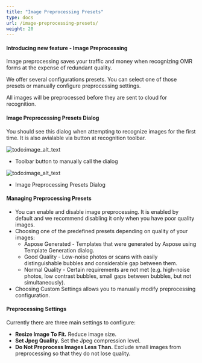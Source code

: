 ```yaml
---
title: "Image Preprocessing Presets"
type: docs
url: /image-preprocessing-presets/
weight: 20
---
```


#### **Introducing new feature - Image Preprocessing**
Image preprocessing saves your traffic and money when recognizing OMR forms at the expense of redundant quality.  

We offer several configurations presets. You can select one of those presets or manually configure preprocessing settings.

All images will be preprocessed before they are sent to cloud for recognition.
#### **Image Preprocessing Presets Dialog**
You should see this dialog when attempting to recognize images for the first time. It is also avialable via button at recognition toolbar.

![todo:image_alt_text](https://sikorsky.dynabic.com/wiki/download/attachments/5046372/Toolbar.png?version=1&modificationDate=1522329359457)

- Toolbar button to manually call the dialog

![todo:image_alt_text](https://sikorsky.dynabic.com/wiki/download/attachments/5046372/Presets.png?version=1&modificationDate=1522329359432)

- Image Preprocessing Presets Dialog
#### **Managing Preprocessing Presets**
- You can enable and disable image preprocessing. It is enabled by default and we recommend disabling it only when you have poor quality images.
- Choosing one of the predefined presets depending on quality of your images:
  - Aspose Generated - Templates that were generated by Aspose using Template Generation dialog.
  - Good Quality - Low-noise photos or scans with easily distinguishable bubbles and considerable gap between them.
  - Normal Quality - Certain requirements are not met (e.g. high-noise photos, low contrast bubbles, small gaps between bubbles, but not simultaneously).
- Choosing Custom Settings allows you to manually modify preprocessing configuration.
#### **Preprocessing Settings**
Currently there are three main settings to configure:

- **Resize Image To Fit.** Reduce image size.
- **Set Jpeg Quality.** Set the Jpeg compression level.
- **Do Not Preprocess Images Less Than.** Exclude small images from preprocessing so that they do not lose quality.


